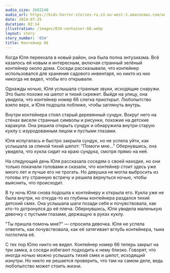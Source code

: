 ```yaml
---
audio_size: 2682240
audio_url: https://kids-horror-stories-ru.s3.eu-west-1.amazonaws.com/audio/034-container-66.mp3
date: 2024-07-25
duration: 02:14
illustration: /images/034-container-66.webp
layout: story
story_number: '034'
title: Контейнер 66
---
```


Когда Юля переехала в новый район, она была полна энтузиазма. Всё казалось ей новым и интересным, включая странный зелёный контейнер около дома. Соседи рассказывали, что контейнер использовался для хранения садового инвентаря, но никто из них никогда не видел, чтобы его открывали.

Однажды ночью, Юля услышала странные звуки, исходящие снаружи. Это было похоже на шепот и тихий скрежет. Выйдя на улицу, она увидела, что контейнер номер 66 слегка приоткрыт. Любопытство взяло верх, и Юля подошла поближе, чтобы заглянуть внутрь.

Внутри контейнера стоял старый деревянный сундук. Вокруг него на стенах висели странные символы и рисунки, похожие на детские каракули. Она решила открыть сундук и обнаружила внутри старую куклу с изуродованным лицом и пустыми глазами.

Юля испугалась и быстро закрыла сундук, но не успела уйти, как услышала за спиной тихий шепот: "Помоги мне..." Обернувшись, она увидела, что кукла сидит на краю сундука, смотря прямо на неё.

На следующий день Юля рассказала соседям о своей находке, но они только покачали головами и сказали, что контейнер стоит здесь уже много лет и лучше его не трогать. Но девушка не могла выбросить из головы эту странную встречу и решила вернуться ночью, чтобы выяснить, что происходит.

В ту ночь Юля снова подошла к контейнеру и открыла его. Кукла уже не была внутри, но откуда-то из глубины контейнера раздался тихий детский смех. Она услышала шаги позади себя и почувствовала, как кто-то дотронулся до её плеча. Обернувшись, Юля увидела маленькую девочку с пустыми глазами, держащую в руках куклу.

"Ты пришла помочь мне?" — спросила девочка. Юля не успела ответить, как почувствовала, как её затягивает вглубь контейнера, тьма поглотила её.

С тех пор Юлю никто не видел. Контейнер номер 66 теперь закрыт на три замка, а соседи избегают подходить к нему близко. Говорят, что иногда ночью можно услышать тихий смех и шепот, исходящий изнутри. Но никто не решается проверить, что там на самом деле, ведь любопытство может стоить жизни.